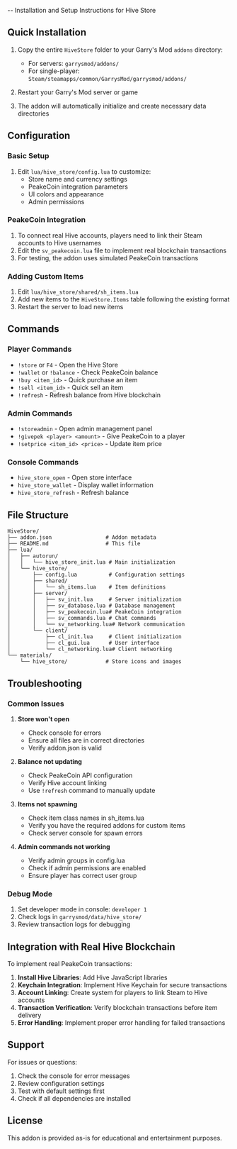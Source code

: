 -- Installation and Setup Instructions for Hive Store

## Quick Installation

1. Copy the entire `HiveStore` folder to your Garry's Mod `addons` directory:
   - For servers: `garrysmod/addons/`
   - For single-player: `Steam/steamapps/common/GarrysMod/garrysmod/addons/`

2. Restart your Garry's Mod server or game

3. The addon will automatically initialize and create necessary data directories

## Configuration

### Basic Setup
1. Edit `lua/hive_store/config.lua` to customize:
   - Store name and currency settings
   - PeakeCoin integration parameters
   - UI colors and appearance
   - Admin permissions

### PeakeCoin Integration
1. To connect real Hive accounts, players need to link their Steam accounts to Hive usernames
2. Edit the `sv_peakecoin.lua` file to implement real blockchain transactions
3. For testing, the addon uses simulated PeakeCoin transactions

### Adding Custom Items
1. Edit `lua/hive_store/shared/sh_items.lua`
2. Add new items to the `HiveStore.Items` table following the existing format
3. Restart the server to load new items

## Commands

### Player Commands
- `!store` or `F4` - Open the Hive Store
- `!wallet` or `!balance` - Check PeakeCoin balance
- `!buy <item_id>` - Quick purchase an item
- `!sell <item_id>` - Quick sell an item
- `!refresh` - Refresh balance from Hive blockchain

### Admin Commands
- `!storeadmin` - Open admin management panel
- `!givepek <player> <amount>` - Give PeakeCoin to a player
- `!setprice <item_id> <price>` - Update item price

### Console Commands
- `hive_store_open` - Open store interface
- `hive_store_wallet` - Display wallet information
- `hive_store_refresh` - Refresh balance

## File Structure

```
HiveStore/
├── addon.json                 # Addon metadata
├── README.md                  # This file
├── lua/
│   ├── autorun/
│   │   └── hive_store_init.lua # Main initialization
│   └── hive_store/
│       ├── config.lua          # Configuration settings
│       ├── shared/
│       │   └── sh_items.lua    # Item definitions
│       ├── server/
│       │   ├── sv_init.lua     # Server initialization
│       │   ├── sv_database.lua # Database management
│       │   ├── sv_peakecoin.lua# PeakeCoin integration
│       │   ├── sv_commands.lua # Chat commands
│       │   └── sv_networking.lua# Network communication
│       └── client/
│           ├── cl_init.lua     # Client initialization
│           ├── cl_gui.lua      # User interface
│           └── cl_networking.lua# Client networking
└── materials/
    └── hive_store/            # Store icons and images
```

## Troubleshooting

### Common Issues

1. **Store won't open**
   - Check console for errors
   - Ensure all files are in correct directories
   - Verify addon.json is valid

2. **Balance not updating**
   - Check PeakeCoin API configuration
   - Verify Hive account linking
   - Use `!refresh` command to manually update

3. **Items not spawning**
   - Check item class names in sh_items.lua
   - Verify you have the required addons for custom items
   - Check server console for spawn errors

4. **Admin commands not working**
   - Verify admin groups in config.lua
   - Check if admin permissions are enabled
   - Ensure player has correct user group

### Debug Mode
1. Set developer mode in console: `developer 1`
2. Check logs in `garrysmod/data/hive_store/`
3. Review transaction logs for debugging

## Integration with Real Hive Blockchain

To implement real PeakeCoin transactions:

1. **Install Hive Libraries**: Add Hive JavaScript libraries
2. **Keychain Integration**: Implement Hive Keychain for secure transactions
3. **Account Linking**: Create system for players to link Steam to Hive accounts
4. **Transaction Verification**: Verify blockchain transactions before item delivery
5. **Error Handling**: Implement proper error handling for failed transactions

## Support

For issues or questions:
1. Check the console for error messages
2. Review configuration settings
3. Test with default settings first
4. Check if all dependencies are installed

## License

This addon is provided as-is for educational and entertainment purposes.
